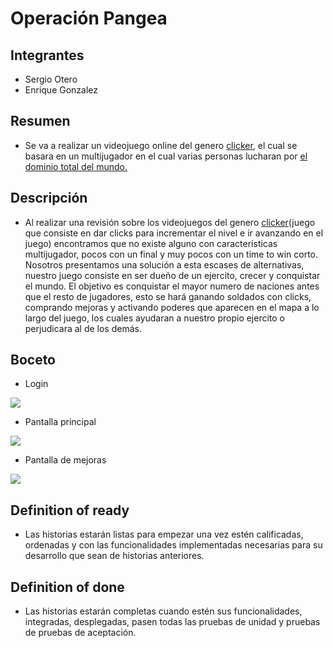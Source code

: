 # Operación Pangea
## Integrantes
- Sergio Otero
- Enrique Gonzalez

## Resumen
- Se va a realizar un videojuego online del genero [clicker](https://es.wikipedia.org/wiki/Videojuego_incremental), el cual se basara en un multijugador en el cual varias personas lucharan por [el dominio total del mundo.](https://www.youtube.com/watch?v=raz5bQqXzJo)

## Descripción
- Al realizar una revisión sobre los videojuegos del genero [clicker](https://es.wikipedia.org/wiki/Videojuego_incremental)(juego que consiste en dar clicks para incrementar el nivel e ir avanzando en el juego) encontramos que no existe alguno con características multijugador, pocos con un final y muy pocos con un time to win corto. Nosotros presentamos una solución a esta escases de alternativas, nuestro juego consiste en ser dueño de un ejercito, crecer y conquistar el mundo. El objetivo es conquistar el mayor numero de naciones antes que el resto de jugadores, esto se hará ganando soldados con clicks, comprando mejoras y activando poderes que aparecen en el mapa a lo largo del juego, los cuales ayudaran a nuestro propio ejercito o perjudicara al de los demás.  


## Boceto
- Login


<IMG  src="https://cdn.discordapp.com/attachments/898369871912534016/1022290349542080512/unknown.png"/>


- Pantalla principal


<IMG  src="https://cdn.discordapp.com/attachments/898369871912534016/1022290372942114937/unknown.png"/>


- Pantalla de mejoras


<IMG  src="https://cdn.discordapp.com/attachments/898369871912534016/1022290396950319154/unknown.png"/>

## Definition of ready
- Las historias estarán listas para empezar una vez estén calificadas, ordenadas y con las funcionalidades implementadas necesarias para su desarrollo que sean de historias anteriores.

## Definition of done
- Las historias estarán completas cuando estén sus funcionalidades, integradas, desplegadas, pasen todas las pruebas de unidad y  pruebas de pruebas de aceptación.